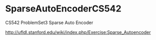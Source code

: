 # SparseAutoEncoderCS542
CS542 ProblemSet3 Sparse Auto Encoder

http://ufldl.stanford.edu/wiki/index.php/Exercise:Sparse_Autoencoder
